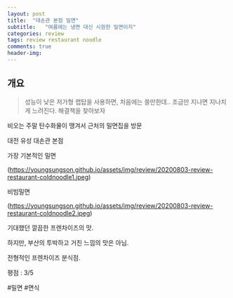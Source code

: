 ```yaml
---
layout: post
title:  "대손관 본점 밀면"
subtitle:   "여름에는 냉면 대신 시원한 밀면이지"
categories: review
tags: review restaurant noodle
comments: true
header-img: 
---
```


## 개요
> 성능이 낮은 저가형 랩탑을 사용하면, 처음에는 쓸만한데.. 조금만 지나면 지나치게 느려진다. 해결책을 찾아보자 

비오는 주말 탄수화물이 땡겨서 근처의 밀면집을 방문

대전 유성 대손관 본점

가장 기본적인 밀면

(https://youngsungson.github.io/assets/img/review/20200803-review-restaurant-coldnoodle1.jpeg)


비빔밀면

(https://youngsungson.github.io/assets/img/review/20200803-review-restaurant-coldnoodle2.jpeg)


기대했던 깔끔한 프렌차이즈의 맛.

하지만, 부산의 투박하고 거친 느낌의 맛은 아님.

전형적인 프렌차이즈 분식점.

평점 : 3/5

#밀면 #면식
